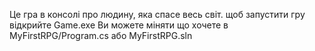 Це гра в консолі про людину, яка спасе весь світ.
щоб запустити гру відкрийте Game.exe
Ви можете міняти що хочете в MyFirstRPG/Program.cs або MyFirstRPG.sln
